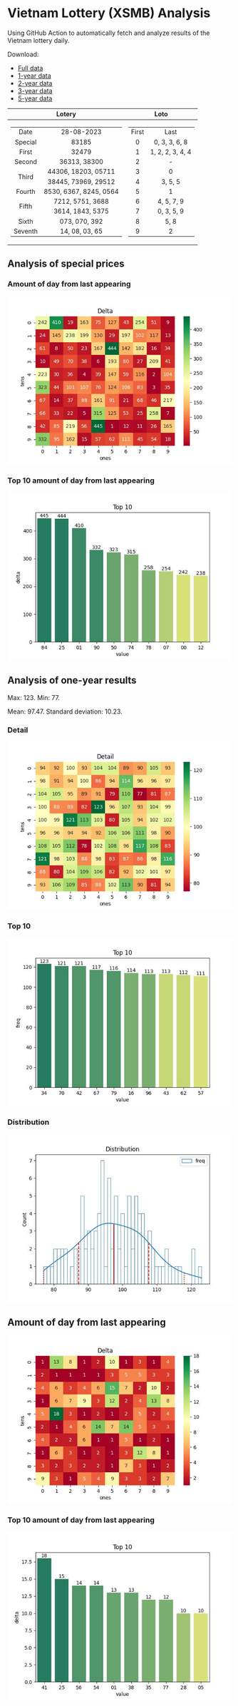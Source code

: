 # Vietnam Lottery (XSMB) Analysis

Using GitHub Action to automatically fetch and analyze results of the Vietnam lottery daily.

Download:

* [Full data](https://raw.githubusercontent.com/khiemdoan/vietnam-lottery-xsmb-analysis/main/results/xsmb.csv)
* [1-year data](https://raw.githubusercontent.com/khiemdoan/vietnam-lottery-xsmb-analysis/main/results/xsmb_1_year.csv)
* [2-year data](https://raw.githubusercontent.com/khiemdoan/vietnam-lottery-xsmb-analysis/main/results/xsmb_2_year.csv)
* [3-year data](https://raw.githubusercontent.com/khiemdoan/vietnam-lottery-xsmb-analysis/main/results/xsmb_3_year.csv)
* [5-year data](https://raw.githubusercontent.com/khiemdoan/vietnam-lottery-xsmb-analysis/main/results/xsmb_5_year.csv)

| Lotery      | Loto |
| :-----------: | :-----------: |
| <table><tr><td>Date</td><td>28-08-2023</td></tr><tr><td>Special</td><td>83185</td></tr><tr><td>First</td><td>32479</td></tr><tr><td>Second</td><td>36313, 38300</td></tr><tr><td rowspan="2">Third</td><td>44306, 18203, 05711</td></tr><tr><td>38445, 73969, 29512</td></tr><tr><td>Fourth</td><td>8530, 6367, 8245, 0564</td></tr><tr><td rowspan="2">Fifth</td><td>7212, 5751, 3688</td></tr><tr><td>3614, 1843, 5375</td></tr><tr><td>Sixth</td><td>073, 070, 392</td></tr><tr><td>Seventh</td><td>14, 08, 03, 65</td></tr></table> | <table><tr><td>First</td><td>Last</td></tr><tr><td>0</td><td>0, 3, 3, 6, 8</td></tr><tr><td>1</td><td>1, 2, 2, 3, 4, 4</td></tr><tr><td>2</td><td>-</td></tr><tr><td>3</td><td>0</td></tr><tr><td>4</td><td>3, 5, 5</td></tr><tr><td>5</td><td>1</td></tr><tr><td>6</td><td>4, 5, 7, 9</td></tr><tr><td>7</td><td>0, 3, 5, 9</td></tr><tr><td>8</td><td>5, 8</td></tr><tr><td>9</td><td>2</td></tr></table> |


<h2>Analysis of special prices</h2>

<h3>Amount of day from last appearing</h3>

![Delta](images/special_delta.jpg)

<h3>Top 10 amount of day from last appearing</h3>

![Delta top 10](images/special_delta_top_10.jpg)

<h2>Analysis of one-year results</h2>

Max: 123. Min: 77.

Mean: 97.47. Standard deviation: 10.23.

<h3>Detail</h3>

![Detail](images/heatmap.jpg)

<h3>Top 10</h3>

![Top 10](images/top-10.jpg)

<h3>Distribution</h3>

![Distribution](images/distribution.jpg)

<h2>Amount of day from last appearing</h2>

![Delta](images/delta.jpg)

<h3>Top 10 amount of day from last appearing</h3>

![Delta top 10](images/delta_top_10.jpg)